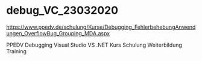 # debug_VC_23032020

https://www.ppedv.de/schulung/Kurse/Debugging_FehlerbehebungAnwendungen_OverflowBug_Grouping_MDA.aspx

PPEDV Debugging Visual Studio VS .NET Kurs Schulung Weiterbildung Training
